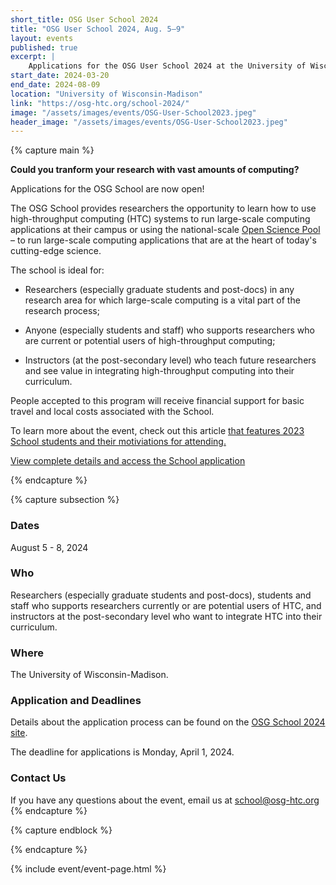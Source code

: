 ```yaml
---
short_title: OSG User School 2024
title: "OSG User School 2024, Aug. 5–9"
layout: events
published: true
excerpt: |
    Applications for the OSG User School 2024 at the University of Wisconsin-Madison are now open!
start_date: 2024-03-20
end_date: 2024-08-09
location: "University of Wisconsin-Madison"
link: "https://osg-htc.org/school-2024/"
image: "/assets/images/events/OSG-User-School2023.jpeg"
header_image: "/assets/images/events/OSG-User-School2023.jpeg"
---
```


{% capture main %}

**Could you tranform your research with vast amounts of computing?** 

Applications for the OSG School are now open!

The OSG School provides researchers the opportunity to learn how to use high-throughput computing (HTC) systems to run large-scale computing applications at their campus or using the national-scale [Open Science Pool](https://osg-htc.org/services/open_scienc_Pool.html) – to run large-scale computing applications that are at the heart of today's cutting-edge science.

The school is ideal for:

* Researchers (especially graduate students and post-docs) in any research area for which large-scale computing is a vital part of the research process;

* Anyone (especially students and staff) who supports researchers who are current or potential users of high-throughput computing;

* Instructors (at the post-secondary level) who teach future researchers and see value in integrating high-throughput computing into their curriculum.

People accepted to this program will receive financial support for basic travel and local costs associated with the School.
  
To learn more about the event, check out this article [that features 2023 School students and their motiviations for attending.](https://chtc.cs.wisc.edu/OSG-School.html)

[View complete details and access the School application](https://osg-htc.org/school-2024)


{% endcapture %}


{% capture subsection %}
### Dates

August 5 - 8, 2024

### Who

Researchers (especially graduate students and post-docs), students and staff who supports researchers currently or are potential users of HTC, and instructors at the post-secondary level who want to integrate HTC into their curriculum.
 
### Where

The University of Wisconsin-Madison.

### Application and Deadlines
Details about the application process can be found on the [OSG School 2024 site](https://osg-htc.org/school-2024).

The deadline for applications is Monday, April 1, 2024.

### Contact Us

If you have any questions about the event, email us at [school@osg-htc.org](mailto:school@osg-htc.org)
{% endcapture %}

{% capture endblock %}


{% endcapture %}

{% include event/event-page.html %}
